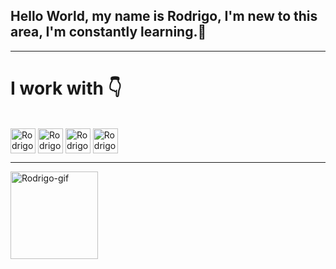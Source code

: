 ## Hello World, my name is Rodrigo, I'm new to this area, I'm constantly learning.👋
 <hr size="5"> 

<h1>I work with 👇</h1>
<div style="display: inline_block"><br>
<img align="center" alt="Rodrigo-html5" height="40" width="40" src="https://icongr.am/devicon/html5-original.svg?size=128&color=currentColor">
<img align="center" alt="Rodrigo-Js" height="40" width="40" src="https://icongr.am/devicon/javascript-original.svg?size=128&color=currentColor">
<img align="center" alt="Rodrigo-css3" height="40" width="40" src="https://icongr.am/devicon/css3-original.svg?size=119&color=currentColor">
<img align="center" alt="Rodrigo-php" height="40" width="40" src="https://icongr.am/devicon/python-original.svg?size=128&color=currentColor">
</div>

<hr size="5">

<div> 
  <img align="left" alt="Rodrigo-gif" height="140" width="140" src="https://media.tenor.com/2tmFzIpCJTYAAAAM/shinji-shinji-ikari.gif">
</div>
